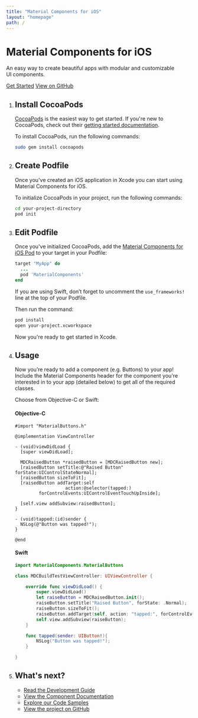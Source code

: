 ```yaml
---
title: "Material Components for iOS"
layout: "homepage"
path: /
---
```


# Material Components for iOS
<!--{: .title }-->

An easy way to create beautiful apps with modular and customizable UI&nbsp;components.
<!--{: .subhead }-->

[Get Started](#quickstart)
[View on GitHub](https://github.com/material-components/material-components-ios)
<!--{: .button-getstarted }-->

<a name="quickstart"></a>
<!--{: .jumplink }-->

1.  ## Install CocoaPods

    [CocoaPods](https://cocoapods.org/) is the easiest way to get started.
    If you're new to CocoaPods, check out their
    [getting started documentation](https://guides.cocoapods.org/using/getting-started.html).

    To install CocoaPods, run the following commands:

    ``` bash
    sudo gem install cocoapods
    ```


2.  ## Create Podfile

    Once you've created an iOS application in Xcode you can start using
    Material Components for iOS.

    To initialize CocoaPods in your project, run the following commands:

    ``` bash
    cd your-project-directory
    pod init
    ```

3.  ## Edit Podfile

    Once you've initialized CocoaPods, add the
    [Material Components for iOS Pod](https://cocoapods.org/pods/MaterialComponentsIOS)
    to your target in your Podfile:


    ``` ruby
    target "MyApp" do
      ...
      pod 'MaterialComponents'
    end
    ```

    If you are using Swift, don’t forget to uncomment the `use_frameworks!` line
    at the top of your Podfile.

    Then run the command:

    ``` bash
    pod install
    open your-project.xcworkspace
    ```

    Now you're ready to get started in Xcode.

4.  ## Usage

    Now you’re ready to add a component (e.g. Buttons) to your app!
    Include the Material Components header for the component you're interested
    in to your app (detailed below) to get all of the required classes.

    Choose from Objective-C or Swift:

    <!--<div class="material-code-render" markdown="1">-->
    #### Objective-C

    ``` objc
    #import "MaterialButtons.h"

    @implementation ViewController

    - (void)viewDidLoad {
      [super viewDidLoad];

      MDCRaisedButton *raisedButton = [MDCRaisedButton new];
      [raisedButton setTitle:@"Raised Button" forState:UIControlStateNormal];
      [raisedButton sizeToFit];
      [raisedButton addTarget:self
                       action:@selector(tapped:)
             forControlEvents:UIControlEventTouchUpInside];

      [self.view addSubview:raisedButton];
    }

    - (void)tapped:(id)sender {
      NSLog(@"Button was tapped!");
    }

    @end
    ```

    #### Swift

    ``` swift
    import MaterialComponents.MaterialButtons

    class MDCBuildTestViewController: UIViewController {

        override func viewDidLoad() {
            super.viewDidLoad()
            let raiseButton = MDCRaisedButton.init();
            raiseButton.setTitle("Raised Button", forState: .Normal);
            raiseButton.sizeToFit();
            raiseButton.addTarget(self, action: "tapped:", forControlEvents: .TouchUpInside);
            self.view.addSubview(raiseButton);
        }

        func tapped(sender: UIButton!){
            NSLog("Button was tapped!");
        }

    }
    ```
    <!--</div>-->

5.  ## What's next?

    <ul class="icon-list">
      <li class="icon-list-item icon-list-item--guide">
        <a href="{{ site.folder }}/howto">Read the Development Guide</a>
      </li>
      <li class="icon-list-item icon-list-item--components">
        <a href="{{ site.folder }}/components">View the Component Documentation</a>
      </li>
      <li class="icon-list-item icon-list-item--sample">
        <a href="{{ site.folder }}/howto/tutorial/#sample-code">Explore our Code Samples</a>
      </li>
      <li class="icon-list-item icon-list-item--github">
        <a href="https://github.com/material-components/material-components-ios/">View the project on GitHub</a>
      </li>
    </ul>

<!--{: .step-sequence }-->
